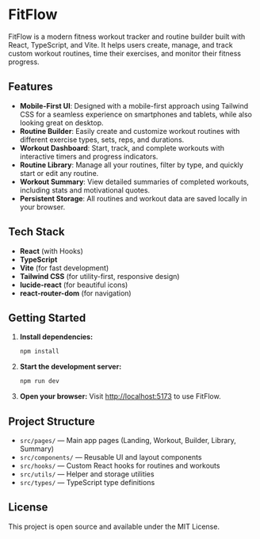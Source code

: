 # FitFlow

FitFlow is a modern fitness workout tracker and routine builder built with React, TypeScript, and Vite. It helps users create, manage, and track custom workout routines, time their exercises, and monitor their fitness progress.

## Features

- **Mobile-First UI**: Designed with a mobile-first approach using Tailwind CSS for a seamless experience on smartphones and tablets, while also looking great on desktop.
- **Routine Builder**: Easily create and customize workout routines with different exercise types, sets, reps, and durations.
- **Workout Dashboard**: Start, track, and complete workouts with interactive timers and progress indicators.
- **Routine Library**: Manage all your routines, filter by type, and quickly start or edit any routine.
- **Workout Summary**: View detailed summaries of completed workouts, including stats and motivational quotes.
- **Persistent Storage**: All routines and workout data are saved locally in your browser.

## Tech Stack

- **React** (with Hooks)
- **TypeScript**
- **Vite** (for fast development)
- **Tailwind CSS** (for utility-first, responsive design)
- **lucide-react** (for beautiful icons)
- **react-router-dom** (for navigation)

## Getting Started

1. **Install dependencies:**
   ```sh
   npm install
   ```
2. **Start the development server:**
   ```sh
   npm run dev
   ```
3. **Open your browser:**
   Visit [http://localhost:5173](http://localhost:5173) to use FitFlow.

## Project Structure

- `src/pages/` — Main app pages (Landing, Workout, Builder, Library, Summary)
- `src/components/` — Reusable UI and layout components
- `src/hooks/` — Custom React hooks for routines and workouts
- `src/utils/` — Helper and storage utilities
- `src/types/` — TypeScript type definitions

## License

This project is open source and available under the MIT License.
